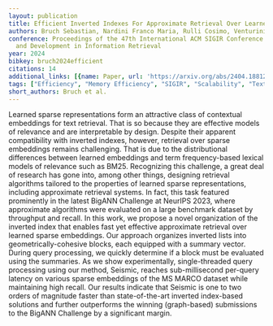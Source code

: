 ```yaml
---
layout: publication
title: Efficient Inverted Indexes For Approximate Retrieval Over Learned Sparse Representations
authors: Bruch Sebastian, Nardini Franco Maria, Rulli Cosimo, Venturini Rossano
conference: Proceedings of the 47th International ACM SIGIR Conference on Research
  and Development in Information Retrieval
year: 2024
bibkey: bruch2024efficient
citations: 14
additional_links: [{name: Paper, url: 'https://arxiv.org/abs/2404.18812'}]
tags: ["Efficiency", "Memory Efficiency", "SIGIR", "Scalability", "Text Retrieval"]
short_authors: Bruch et al.
---
```

Learned sparse representations form an attractive class of contextual
embeddings for text retrieval. That is so because they are effective models of
relevance and are interpretable by design. Despite their apparent compatibility
with inverted indexes, however, retrieval over sparse embeddings remains
challenging. That is due to the distributional differences between learned
embeddings and term frequency-based lexical models of relevance such as BM25.
Recognizing this challenge, a great deal of research has gone into, among other
things, designing retrieval algorithms tailored to the properties of learned
sparse representations, including approximate retrieval systems. In fact, this
task featured prominently in the latest BigANN Challenge at NeurIPS 2023, where
approximate algorithms were evaluated on a large benchmark dataset by
throughput and recall. In this work, we propose a novel organization of the
inverted index that enables fast yet effective approximate retrieval over
learned sparse embeddings. Our approach organizes inverted lists into
geometrically-cohesive blocks, each equipped with a summary vector. During
query processing, we quickly determine if a block must be evaluated using the
summaries. As we show experimentally, single-threaded query processing using
our method, Seismic, reaches sub-millisecond per-query latency on various
sparse embeddings of the MS MARCO dataset while maintaining high recall. Our
results indicate that Seismic is one to two orders of magnitude faster than
state-of-the-art inverted index-based solutions and further outperforms the
winning (graph-based) submissions to the BigANN Challenge by a significant
margin.
